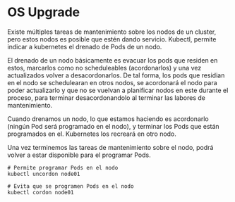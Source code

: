 # OS Upgrade

Existe múltiples tareas de mantenimiento sobre los nodos de un cluster, pero estos nodos es posible que estén dando servicio. Kubectl, permite indicar a kubernetes el drenado de Pods de un nodo.

El drenado de un nodo básicamente es evacuar los pods que residen en estos, marcarlos como no scheduleables (acordonarlos) y una vez actualizados volver a desacordonarlos. De tal forma, los pods que residian en el nodo se schedulearan en otros nodos, se acordonará el nodo para poder actualizarlo y que no se vuelvan a planificar nodos en este durante el proceso, para terminar desacordonandolo al terminar las labores de mantenimiento. 

Cuando drenamos un nodo, lo que estamos haciendo es acordonarlo (ningún Pod será programado en el nodo), y terminar los Pods que están programados en el. Kubernetes los recreará en otro nodo.

Una vez terminemos las tareas de mantenimiento sobre el nodo, podrá volver a estar disponible para el programar Pods.

```shell
# Permite programar Pods en el nodo
kubectl uncordon node01
```

```shell
# Evita que se programen Pods en el nodo
kubectl cordon node01
```